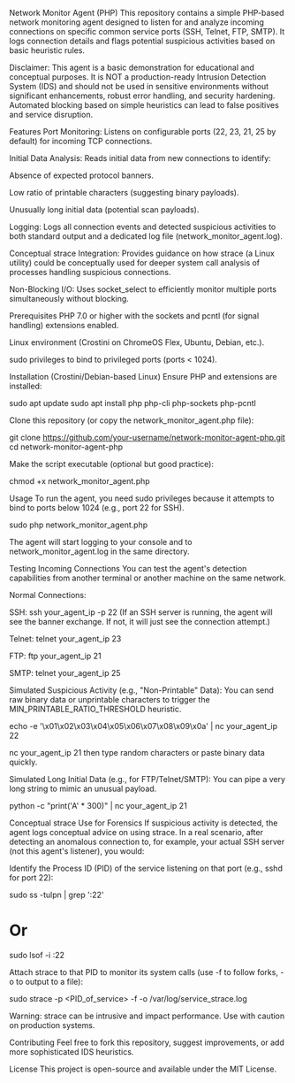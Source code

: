 Network Monitor Agent (PHP)
This repository contains a simple PHP-based network monitoring agent designed to listen for and analyze incoming connections on specific common service ports (SSH, Telnet, FTP, SMTP). It logs connection details and flags potential suspicious activities based on basic heuristic rules.

Disclaimer: This agent is a basic demonstration for educational and conceptual purposes. It is NOT a production-ready Intrusion Detection System (IDS) and should not be used in sensitive environments without significant enhancements, robust error handling, and security hardening. Automated blocking based on simple heuristics can lead to false positives and service disruption.

Features
Port Monitoring: Listens on configurable ports (22, 23, 21, 25 by default) for incoming TCP connections.

Initial Data Analysis: Reads initial data from new connections to identify:

Absence of expected protocol banners.

Low ratio of printable characters (suggesting binary payloads).

Unusually long initial data (potential scan payloads).

Logging: Logs all connection events and detected suspicious activities to both standard output and a dedicated log file (network_monitor_agent.log).

Conceptual strace Integration: Provides guidance on how strace (a Linux utility) could be conceptually used for deeper system call analysis of processes handling suspicious connections.

Non-Blocking I/O: Uses socket_select to efficiently monitor multiple ports simultaneously without blocking.

Prerequisites
PHP 7.0 or higher with the sockets and pcntl (for signal handling) extensions enabled.

Linux environment (Crostini on ChromeOS Flex, Ubuntu, Debian, etc.).

sudo privileges to bind to privileged ports (ports < 1024).

Installation (Crostini/Debian-based Linux)
Ensure PHP and extensions are installed:

sudo apt update
sudo apt install php php-cli php-sockets php-pcntl

Clone this repository (or copy the network_monitor_agent.php file):

git clone https://github.com/your-username/network-monitor-agent-php.git
cd network-monitor-agent-php

Make the script executable (optional but good practice):

chmod +x network_monitor_agent.php

Usage
To run the agent, you need sudo privileges because it attempts to bind to ports below 1024 (e.g., port 22 for SSH).

sudo php network_monitor_agent.php

The agent will start logging to your console and to network_monitor_agent.log in the same directory.

Testing Incoming Connections
You can test the agent's detection capabilities from another terminal or another machine on the same network.

Normal Connections:

SSH: ssh your_agent_ip -p 22 (If an SSH server is running, the agent will see the banner exchange. If not, it will just see the connection attempt.)

Telnet: telnet your_agent_ip 23

FTP: ftp your_agent_ip 21

SMTP: telnet your_agent_ip 25

Simulated Suspicious Activity (e.g., "Non-Printable" Data):
You can send raw binary data or unprintable characters to trigger the MIN_PRINTABLE_RATIO_THRESHOLD heuristic.

echo -e '\x01\x02\x03\x04\x05\x06\x07\x08\x09\x0a' | nc your_agent_ip 22

nc your_agent_ip 21 then type random characters or paste binary data quickly.

Simulated Long Initial Data (e.g., for FTP/Telnet/SMTP):
You can pipe a very long string to mimic an unusual payload.

python -c "print('A' * 300)" | nc your_agent_ip 21

Conceptual strace Use for Forensics
If suspicious activity is detected, the agent logs conceptual advice on using strace. In a real scenario, after detecting an anomalous connection to, for example, your actual SSH server (not this agent's listener), you would:

Identify the Process ID (PID) of the service listening on that port (e.g., sshd for port 22):

sudo ss -tulpn | grep ':22'
# Or
sudo lsof -i :22

Attach strace to that PID to monitor its system calls (use -f to follow forks, -o to output to a file):

sudo strace -p <PID_of_service> -f -o /var/log/service_strace.log

Warning: strace can be intrusive and impact performance. Use with caution on production systems.

Contributing
Feel free to fork this repository, suggest improvements, or add more sophisticated IDS heuristics.

License
This project is open-source and available under the MIT License.
